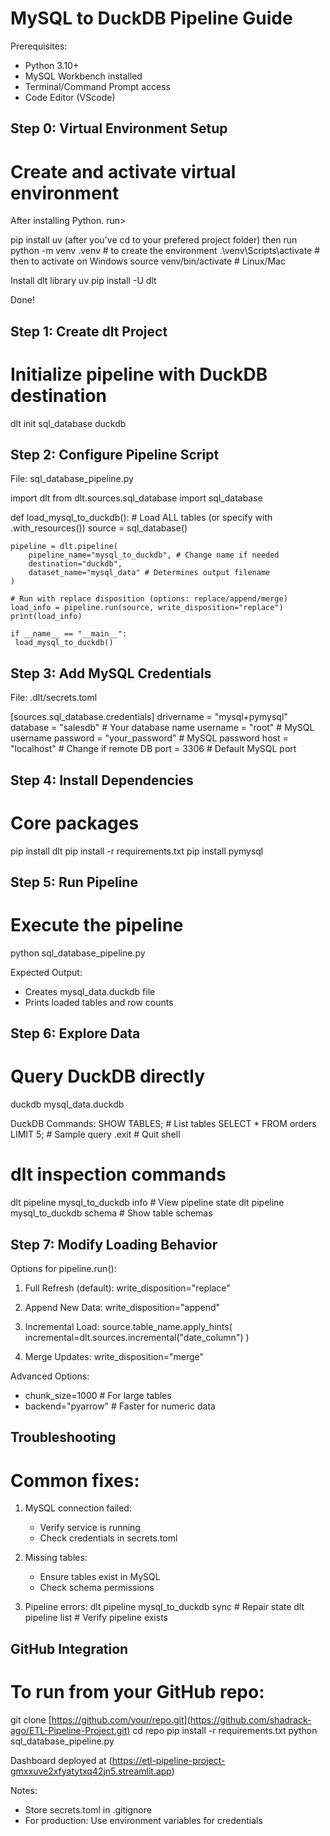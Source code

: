 MySQL to DuckDB Pipeline Guide
=============================

Prerequisites:
- Python 3.10+
- MySQL Workbench installed
- Terminal/Command Prompt access
- Code Editor (VScode)

Step 0: Virtual Environment Setup
--------------------------------
# Create and activate virtual environment
After installing Python. run>

pip install uv (after you've cd to your prefered project folder)
then run
python -m venv .venv       # to create the environment
.\venv\Scripts\activate   # then to activate on Windows
source venv/bin/activate  # Linux/Mac

 Install dlt library
uv pip install -U dlt

 Done!

Step 1: Create dlt Project
-------------------------
# Initialize pipeline with DuckDB destination
dlt init sql_database duckdb

Step 2: Configure Pipeline Script
--------------------------------
File: sql_database_pipeline.py

import dlt
from dlt.sources.sql_database import sql_database

def load_mysql_to_duckdb():
    # Load ALL tables (or specify with .with_resources())
    source = sql_database()
    
    pipeline = dlt.pipeline(
        pipeline_name="mysql_to_duckdb", # Change name if needed
        destination="duckdb",
        dataset_name="mysql_data" # Determines output filename
    )
    
    # Run with replace disposition (options: replace/append/merge)
    load_info = pipeline.run(source, write_disposition="replace")
    print(load_info) 
    
    if __name__ == "__main__":
     load_mysql_to_duckdb()  

  

Step 3: Add MySQL Credentials
----------------------------
File: .dlt/secrets.toml

[sources.sql_database.credentials]
drivername = "mysql+pymysql"
database = "salesdb"       # Your database name
username = "root"         # MySQL username
password = "your_password" # MySQL password
host = "localhost"        # Change if remote DB
port = 3306               # Default MySQL port

Step 4: Install Dependencies
---------------------------
# Core packages
pip install dlt
pip install -r requirements.txt
pip install pymysql

Step 5: Run Pipeline
-------------------
# Execute the pipeline
python sql_database_pipeline.py

Expected Output:
- Creates mysql_data.duckdb file
- Prints loaded tables and row counts

Step 6: Explore Data
-------------------
# Query DuckDB directly
duckdb mysql_data.duckdb

DuckDB Commands:
SHOW TABLES;               # List tables
SELECT * FROM orders LIMIT 5; # Sample query
.exit                      # Quit shell

# dlt inspection commands
dlt pipeline mysql_to_duckdb info    # View pipeline state
dlt pipeline mysql_to_duckdb schema  # Show table schemas

Step 7: Modify Loading Behavior
------------------------------
Options for pipeline.run():

1. Full Refresh (default):
write_disposition="replace"

2. Append New Data:
write_disposition="append"

3. Incremental Load:
source.table_name.apply_hints(
    incremental=dlt.sources.incremental("date_column")
)

4. Merge Updates:
write_disposition="merge"

Advanced Options:
- chunk_size=1000 # For large tables
- backend="pyarrow" # Faster for numeric data

Troubleshooting
---------------
# Common fixes:
1. MySQL connection failed:
   - Verify service is running
   - Check credentials in secrets.toml

2. Missing tables:
   - Ensure tables exist in MySQL
   - Check schema permissions

3. Pipeline errors:
   dlt pipeline mysql_to_duckdb sync # Repair state
   dlt pipeline list # Verify pipeline exists

GitHub Integration
-----------------
# To run from your GitHub repo:
git clone [https://github.com/your/repo.git](https://github.com/shadrack-ago/ETL-Pipeline-Project.git)
cd repo
pip install -r requirements.txt
python sql_database_pipeline.py

Dashboard deployed at (https://etl-pipeline-project-gmxxuve2xfyatytxq42jn5.streamlit.app)

Notes:
- Store secrets.toml in .gitignore
- For production: Use environment variables for credentials
